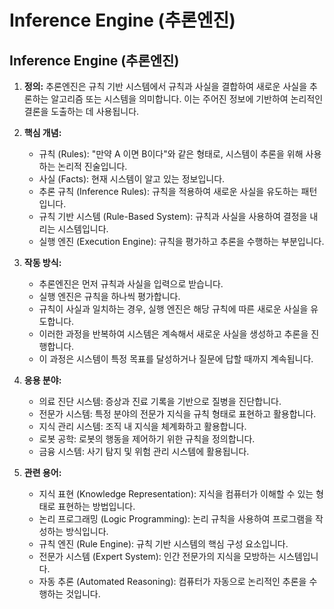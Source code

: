 # Inference Engine (추론엔진)

## Inference Engine (추론엔진)

1. **정의:** 추론엔진은 규칙 기반 시스템에서 규칙과 사실을 결합하여 새로운 사실을 추론하는 알고리즘 또는 시스템을 의미합니다. 이는 주어진 정보에 기반하여 논리적인 결론을 도출하는 데 사용됩니다.

2. **핵심 개념:**
    * 규칙 (Rules): "만약 A 이면 B이다"와 같은 형태로, 시스템이 추론을 위해 사용하는 논리적 진술입니다.
    * 사실 (Facts): 현재 시스템이 알고 있는 정보입니다.
    * 추론 규칙 (Inference Rules): 규칙을 적용하여 새로운 사실을 유도하는 패턴입니다.
    * 규칙 기반 시스템 (Rule-Based System): 규칙과 사실을 사용하여 결정을 내리는 시스템입니다.
    * 실행 엔진 (Execution Engine): 규칙을 평가하고 추론을 수행하는 부분입니다.

3. **작동 방식:**
    * 추론엔진은 먼저 규칙과 사실을 입력으로 받습니다.
    * 실행 엔진은 규칙을 하나씩 평가합니다.
    * 규칙이 사실과 일치하는 경우, 실행 엔진은 해당 규칙에 따른 새로운 사실을 유도합니다.
    * 이러한 과정을 반복하여 시스템은 계속해서 새로운 사실을 생성하고 추론을 진행합니다.
    * 이 과정은 시스템이 특정 목표를 달성하거나 질문에 답할 때까지 계속됩니다.

4. **응용 분야:**
    * 의료 진단 시스템: 증상과 진료 기록을 기반으로 질병을 진단합니다.
    * 전문가 시스템: 특정 분야의 전문가 지식을 규칙 형태로 표현하고 활용합니다.
    * 지식 관리 시스템: 조직 내 지식을 체계화하고 활용합니다.
    * 로봇 공학: 로봇의 행동을 제어하기 위한 규칙을 정의합니다.
    * 금융 시스템: 사기 탐지 및 위험 관리 시스템에 활용됩니다.

5. **관련 용어:**
    * 지식 표현 (Knowledge Representation): 지식을 컴퓨터가 이해할 수 있는 형태로 표현하는 방법입니다.
    * 논리 프로그래밍 (Logic Programming): 논리 규칙을 사용하여 프로그램을 작성하는 방식입니다.
    * 규칙 엔진 (Rule Engine): 규칙 기반 시스템의 핵심 구성 요소입니다.
    * 전문가 시스템 (Expert System): 인간 전문가의 지식을 모방하는 시스템입니다.
    * 자동 추론 (Automated Reasoning): 컴퓨터가 자동으로 논리적인 추론을 수행하는 것입니다.
